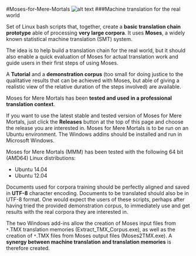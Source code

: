 #Moses-for-Mere-Mortals ![alt text](https://github.com/jladcr/Moses-for-Mere-Mortals/tree/master/docs/MMM_logo.png "Moses for Mere Mortals Logo")
###Machine translation for the real world

Set of Linux bash scripts that, together, create a **basic translation chain prototype** able of processing **very large corpora**. It uses **Moses**, a widely known statistical machine translation (SMT) system. 

The idea is to help build a translation chain for the real world, but it should also enable a quick evaluation of Moses for actual translation work and guide users in their first steps of  using Moses. 

A **Tutorial** and a **demonstration corpus** (too small for doing justice to the qualitative results that can be achieved with Moses, but able of giving a realistic view of the relative duration of the steps involved) are available. 

Moses for Mere Mortals has been **tested and used in a professional translation context**.

If you want to use the latest stable and tested version of Moses for Mere Mortals, just click the **Releases** button at the top of this page and choose the release you are interested in. Moses for Mere Mortals is to be run on an Ubuntu environment. The Windows addins should be installed and run in Microsoft Windows.

Moses for Mere Mortals (MMM) has been tested with the following 64 bit (AMD64) Linux distributions:

  * Ubuntu 14.04
  * Ubuntu 12.04

Documents used for corpora training should be perfectly aligned and saved in **UTF-8** character encoding. Documents to be translated should also be in UTF-8 format. One would expect the users of these scripts, perhaps after having tried the provided demonstration corpus, to immediately use and get results with the real corpora they are interested in.

The two Windows add-ins allow the creation of Moses input files from `*`.TMX translation memories (Extract_TMX_Corpus.exe), as well as the creation of `*`.TMX files from Moses output files (Moses2TMX.exe). A **synergy between machine translation and translation memories** is therefore created.



